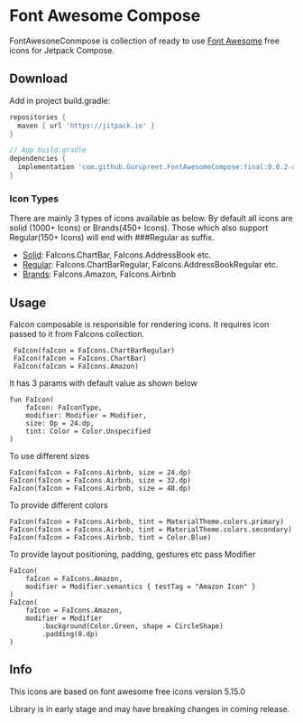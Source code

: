 # Font Awesome Compose 


FontAwesoneConmpose is collection of ready to use [Font Awesome](https://fontawesome.com/icons) free icons for Jetpack Compose.

Download
--------
Add in project build.gradle:

```gradle
repositories {
  maven { url 'https://jitpack.io' }
}

// App build.gradle
dependencies {
  implementation 'com.github.Gurupreet.FontAwesomeCompose:final:0.0.2-alpha01'
}
```

### Icon Types

There are mainly 3 types of icons available as below. 
By default all icons are solid (1000+ Icons) or Brands(450+ Icons). Those which also support Regular(150+ Icons) will end with ###Regular as suffix.
  * [Solid](https://fontawesome.com/icons?d=gallery&p=2&s=solid&m=free): 
    FaIcons.ChartBar, FaIcons.AddressBook etc.
  * [Regular](https://fontawesome.com/icons?d=gallery&p=2&s=regular&m=free): 
    FaIcons.ChartBarRegular, FaIcons.AddressBookRegular etc.
  * [Brands](https://fontawesome.com/icons?d=gallery&p=2&s=brands&m=free): 
    FaIcons.Amazon, FaIcons.Airbnb
 
## Usage 
FaIcon composable is responsible for rendering icons. It requires icon passed to it from FaIcons collection.
```
 FaIcon(faIcon = FaIcons.ChartBarRegular)
 FaIcon(faIcon = FaIcons.ChartBar)
 FaIcon(faIcon = FaIcons.Amazon)
```

It has 3 params with default value as shown below 
```
fun FaIcon(
    faIcon: FaIconType,
    modifier: Modifier = Modifier,
    size: Dp = 24.dp,
    tint: Color = Color.Unspecified
) 
```

To use different sizes
```
FaIcon(faIcon = FaIcons.Airbnb, size = 24.dp)
FaIcon(faIcon = FaIcons.Airbnb, size = 32.dp)
FaIcon(faIcon = FaIcons.Airbnb, size = 48.dp)
```

To provide different colors
```
FaIcon(faIcon = FaIcons.Airbnb, tint = MaterialTheme.colors.primary)
FaIcon(faIcon = FaIcons.Airbnb, tint = MaterialTheme.colors.secondary)
FaIcon(faIcon = FaIcons.Airbnb, tint = Color.Blue)
```

To provide layout positioning, padding, gestures etc pass Modifier
```
FaIcon(
    faIcon = FaIcons.Amazon,
    modifier = Modifier.semantics { testTag = "Amazon Icon" }
)
FaIcon(
    faIcon = FaIcons.Amazon,
    modifier = Modifier
        .background(Color.Green, shape = CircleShape)
        .padding(8.dp)
)
```
## Info
This icons are based on font awesome free icons version 5.15.0

Library is in early stage and may have breaking changes in coming release.
